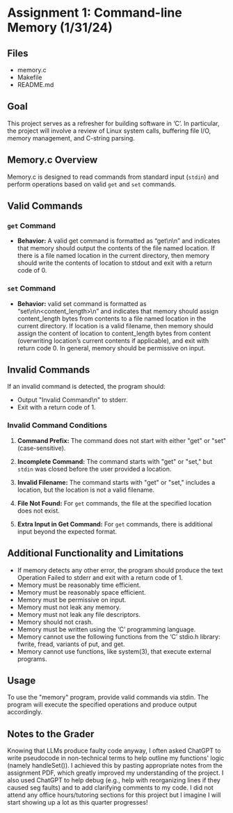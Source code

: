 # Assignment 1: Command-line Memory (1/31/24)

## Files

- memory.c
- Makefile
- README.md

## Goal

This project serves as a refresher for building software in ‘C’. In particular, the project will involve
a review of Linux system calls, buffering file I/O, memory management, and C-string parsing.

## Memory.c Overview

Memory.c is designed to read commands from standard input (`stdin`) and perform operations based on valid `get` and `set` commands.

## Valid Commands

### `get` Command

- **Behavior:** A valid get command is formatted as “get\n<location>\n” and indicates that memory should output the contents of the file named location. If there is a file named location in the current directory, then memory should write the contents of location to stdout and exit with a return code of 0.

### `set` Command

- **Behavior:**  valid set command is formatted as “set\n<location>\n<content_length>\n<contents>” and indicates that memory should assign content_length bytes from contents to a file named location in the current directory. If location is a valid filename, then memory should assign the content of location to content_length bytes from content (overwriting location’s current contents if applicable), and exit with return code 0. In general, memory should be permissive on input.

## Invalid Commands

If an invalid command is detected, the program should:
- Output "Invalid Command\n" to stderr.
- Exit with a return code of 1.

### Invalid Command Conditions

1. **Command Prefix:** The command does not start with either "get" or "set" (case-sensitive).

2. **Incomplete Command:** The command starts with "get" or "set," but `stdin` was closed before the user provided a location.

3. **Invalid Filename:** The command starts with "get" or "set," includes a location, but the location is not a valid filename.

4. **File Not Found:** For `get` commands, the file at the specified location does not exist.

5. **Extra Input in Get Command:** For `get` commands, there is additional input beyond the expected format.

## Additional Functionality and Limitations

- If memory detects any other error, the program should produce the text Operation Failed to stderr and exit with a return code of 1.
- Memory must be reasonably time efficient.
- Memory must be reasonably space efficient.
- Memory must be permissive on input.
- Memory must not leak any memory.
- Memory must not leak any file descriptors.
- Memory should not crash.
- Memory must be written using the ‘C’ programming language.
- Memory cannot use the following functions from the ‘C’ stdio.h library: fwrite, fread, variants of put, and get.
- Memory cannot use functions, like system(3), that execute external programs.

## Usage

To use the "memory" program, provide valid commands via stdin. The program will execute the specified operations and produce output accordingly.

## Notes to the Grader

Knowing that LLMs produce faulty code anyway, I often asked ChatGPT to write pseudocode in non-technical terms to help outline my functions' logic (namely handleSet()). I achieved this by pasting appropriate notes from the assignment PDF, which greatly improved my understanding of the project. I also used ChatGPT to help debug (e.g., help with reorganizing lines if they caused seg faults) and to add clarifying comments to my code. I did not attend any office hours/tutoring sections for this project but I imagine I will start showing up a lot as this quarter progresses!